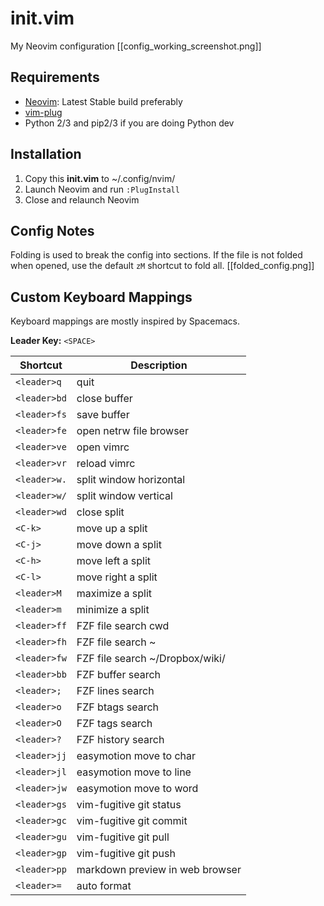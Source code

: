 # init.vim
My Neovim configuration
[[config_working_screenshot.png]]

## Requirements
* [Neovim](https://github.com/neovim/neovim/wiki/Installing-Neovim): Latest Stable build preferably
* [vim-plug](https://github.com/junegunn/vim-plug)
* Python 2/3 and pip2/3 if you are doing Python dev

## Installation
1. Copy this **init.vim** to ~/.config/nvim/
2. Launch Neovim and run `:PlugInstall`
3. Close and relaunch Neovim

## Config Notes
Folding is used to break the config into sections. If the file is not folded when opened, use the default `zM` shortcut to fold all.
[[folded_config.png]]

## Custom Keyboard Mappings
Keyboard mappings are mostly inspired by Spacemacs.

**Leader Key:** `<SPACE>`

| Shortcut  | Description |
| ------------- | ------------- |
| `<leader>q`  | quit  |
| `<leader>bd`  | close buffer  |
| `<leader>fs` | save buffer |
| `<leader>fe` | open netrw file browser |
| `<leader>ve` | open vimrc |
| `<leader>vr` | reload vimrc |
| `<leader>w.` | split window horizontal |
| `<leader>w/` | split window vertical |
| `<leader>wd` | close split |
| `<C-k>` | move up a split |
| `<C-j>` | move down a split |
| `<C-h>` | move left a split |
| `<C-l>` | move right a split |
| `<leader>M` | maximize a split |
| `<leader>m` | minimize a split |
| `<leader>ff` | FZF file search cwd |
| `<leader>fh` | FZF file search ~ |
| `<leader>fw` | FZF file search ~/Dropbox/wiki/ |
| `<leader>bb` | FZF buffer search |
| `<leader>;` | FZF lines search |
| `<leader>o` | FZF btags search |
| `<leader>O` | FZF tags search |
| `<leader>?` | FZF history search |
| `<leader>jj` | easymotion move to char |
| `<leader>jl` | easymotion move to line |
| `<leader>jw` | easymotion move to word |
| `<leader>gs` | vim-fugitive git status |
| `<leader>gc` | vim-fugitive git commit |
| `<leader>gu` | vim-fugitive git pull |
| `<leader>gp` | vim-fugitive git push |
| `<leader>pp` | markdown preview in web browser |
| `<leader>=` | auto format |
